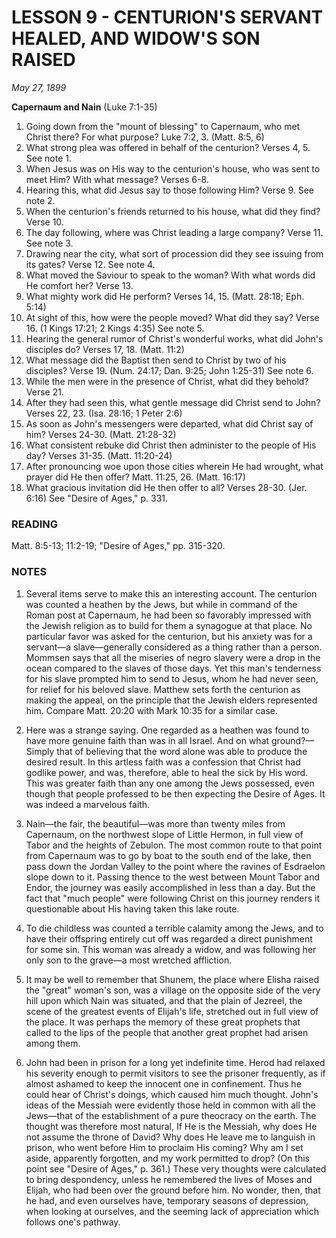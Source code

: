 # LESSON 9 - CENTURION'S SERVANT HEALED, AND WIDOW'S SON RAISED

*May 27, 1899*

**Capernaum and Nain**
(Luke 7:1-35)

1. Going down from the "mount of blessing" to Capernaum, who met Christ there? For what purpose? Luke 7:2, 3. (Matt. 8:5, 6)
2. What strong plea was offered in behalf of the centurion? Verses 4, 5. See note 1.
3. When Jesus was on His way to the centurion's house, who was sent to meet Him? With what message? Verses 6-8.
4. Hearing this, what did Jesus say to those following Him? Verse 9. See note 2.
5. When the centurion's friends returned to his house, what did they find? Verse 10.
6. The day following, where was Christ leading a large company? Verse 11. See note 3.
7. Drawing near the city, what sort of procession did they see issuing from its gates? Verse 12. See note 4.
8. What moved the Saviour to speak to the woman? With what words did He comfort her? Verse 13.
9. What mighty work did He perform? Verses 14, 15. (Matt. 28:18; Eph. 5:14)
10. At sight of this, how were the people moved? What did they say? Verse 16. (1 Kings 17:21; 2 Kings 4:35) See note 5.
11. Hearing the general rumor of Christ's wonderful works, what did John's disciples do? Verses 17, 18. (Matt. 11:2)
12. What message did the Baptist then send to Christ by two of his disciples? Verse 19. (Num. 24:17; Dan. 9:25; John 1:25-31) See note 6.
13. While the men were in the presence of Christ, what did they behold? Verse 21.
14. After they had seen this, what gentle message did Christ send to John? Verses 22, 23. (Isa. 28:16; 1 Peter 2:6)
15. As soon as John's messengers were departed, what did Christ say of him? Verses 24-30. (Matt. 21:28-32)
16. What consistent rebuke did Christ then administer to the people of His day? Verses 31-35. (Matt. 11:20-24)
17. After pronouncing woe upon those cities wherein He had wrought, what prayer did He then offer? Matt. 11:25, 26. (Matt. 16:17)
18. What gracious invitation did He then offer to all? Verses 28-30. (Jer. 6:16) See "Desire of Ages," p. 331.

### READING
Matt. 8:5-13; 11:2-19; "Desire of Ages," pp. 315-320.

### NOTES

1. Several items serve to make this an interesting account. The centurion was counted a heathen by the Jews, but while in command of the Roman post at Capernaum, he had been so favorably impressed with the Jewish religion as to build for them a synagogue at that place. No particular favor was asked for the centurion, but his anxiety was for a servant—a slave—generally considered as a thing rather than a person. Mommsen says that all the miseries of negro slavery were a drop in the ocean compared to the slaves of those days. Yet this man's tenderness for his slave prompted him to send to Jesus, whom he had never seen, for relief for his beloved slave. Matthew sets forth the centurion as making the appeal, on the principle that the Jewish elders represented him. Compare Matt. 20:20 with Mark 10:35 for a similar case.

2. Here was a strange saying. One regarded as a heathen was found to have more genuine faith than was in all Israel. And on what ground?—Simply that of believing that the word alone was able to produce the desired result. In this artless faith was a confession that Christ had godlike power, and was, therefore, able to heal the sick by His word. This was greater faith than any one among the Jews possessed, even though that people professed to be then expecting the Desire of Ages. It was indeed a marvelous faith.

3. Nain—the fair, the beautiful—was more than twenty miles from Capernaum, on the northwest slope of Little Hermon, in full view of Tabor and the heights of Zebulon. The most common route to that point from Capernaum was to go by boat to the south end of the lake, then pass down the Jordan Valley to the point where the ravines of Esdraelon slope down to it. Passing thence to the west between Mount Tabor and Endor, the journey was easily accomplished in less than a day. But the fact that "much people" were following Christ on this journey renders it questionable about His having taken this lake route.

4. To die childless was counted a terrible calamity among the Jews, and to have their offspring entirely cut off was regarded a direct punishment for some sin. This woman was already a widow, and was following her only son to the grave—a most wretched affliction.

5. It may be well to remember that Shunem, the place where Elisha raised the "great" woman's son, was a village on the opposite side of the very hill upon which Nain was situated, and that the plain of Jezreel, the scene of the greatest events of Elijah's life, stretched out in full view of the place. It was perhaps the memory of these great prophets that called to the lips of the people that another great prophet had arisen among them.

6. John had been in prison for a long yet indefinite time. Herod had relaxed his severity enough to permit visitors to see the prisoner frequently, as if almost ashamed to keep the innocent one in confinement. Thus he could hear of Christ's doings, which caused him much thought. John's ideas of the Messiah were evidently those held in common with all the Jews—that of the establishment of a pure theocracy on the earth. The thought was therefore most natural, If He is the Messiah, why does He not assume the throne of David? Why does He leave me to languish in prison, who went before Him to proclaim His coming? Why am I set aside, apparently forgotten, and my work permitted to drop? (On this point see "Desire of Ages," p. 361.) These very thoughts were calculated to bring despondency, unless he remembered the lives of Moses and Elijah, who had been over the ground before him. No wonder, then, that he had, and even ourselves have, temporary seasons of depression, when looking at ourselves, and the seeming lack of appreciation which follows one's pathway.